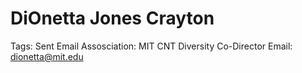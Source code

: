 # DiOnetta Jones Crayton

Tags: Sent Email
Assosciation: MIT
CNT Diversity Co-Director
Email: dionetta@mit.edu